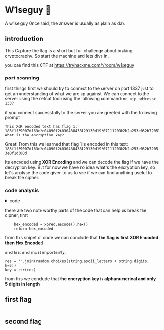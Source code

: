 # W1seguy 🤖
A w1se guy 0nce said, the answer is usually as plain as day.
## introduction
This Capture the flag is a short but fun challenge about braking cryptography. So start the machine and lets dive in. 

you can find this CTF at https://tryhackme.com/r/room/w1seguy
![]()
### port scanning
first things first we should try to connect to the server on port 1337 just to get an understanding of what we are up against. We can connect to the server using the netcat tool using the following command: `nc <ip_address> 1337`

if you connect successfully to the server you are greeted with the following prompt:
```
This XOR encoded text has flag 1: 183f1f39007d163e2c04090f26030438433129130d19207111203b2b2a253e032b72053e0f1d300d
What is the encryption key?
```
Great! From this we learned that flag 1 is encoded in this text:
`183f1f39007d163e2c04090f26030438433129130d19207111203b2b2a253e032b72053e0f1d300d` 

Its encoded using **XOR Encoding** and we can decode the flag if we have the decryption key. But for now we have no idea what's the encryption key, so let's analyse the code given to us to see if we can find anything useful to break the cipher.
### code analysis
<details>
<summary>code</summary>
  
This code is a demo of the server located on port 1337

```python

import random
import socketserver 
import socket, os
import string

flag = open('flag.txt','r').read().strip()

def send_message(server, message):
    enc = message.encode()
    server.send(enc)

def setup(server, key):
    flag = 'THM{thisisafakeflag}' 
    xored = ""

    for i in range(0,len(flag)):
        xored += chr(ord(flag[i]) ^ ord(key[i%len(key)]))

    hex_encoded = xored.encode().hex()
    return hex_encoded

def start(server):
    res = ''.join(random.choices(string.ascii_letters + string.digits, k=5))
    key = str(res)
    hex_encoded = setup(server, key)
    send_message(server, "This XOR encoded text has flag 1: " + hex_encoded + "\n")
    
    send_message(server,"What is the encryption key? ")
    key_answer = server.recv(4096).decode().strip()

    try:
        if key_answer == key:
            send_message(server, "Congrats! That is the correct key! Here is flag 2: " + flag + "\n")
            server.close()
        else:
            send_message(server, 'Close but no cigar' + "\n")
            server.close()
    except:
        send_message(server, "Something went wrong. Please try again. :)\n")
        server.close()

class RequestHandler(socketserver.BaseRequestHandler):
    def handle(self):
        start(self.request)

if __name__ == '__main__':
    socketserver.ThreadingTCPServer.allow_reuse_address = True
    server = socketserver.ThreadingTCPServer(('0.0.0.0', 1337), RequestHandler)
    server.serve_forever()
```
</details>

there are two note worthy parts of the code that can help us break the cipher, first
```
    hex_encoded = xored.encode().hex()
    return hex_encoded
 ```
from this snipet of code we can conclude that **the flag is first XOR Encoded then Hex Encoded** 

and last and most importantly,
```
res = ''.join(random.choices(string.ascii_letters + string.digits, k=5))
key = str(res)
```
from this we conclude that **the encryption key is alphanumerical and only 5 digits in length**  
![]()
## first flag

![]()
## second flag

![]()
